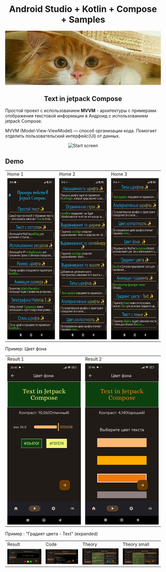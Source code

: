 <h1 align="center">
   Android Studio + Kotlin + Compose + Samples
</h1>

<p align="center">
    <img src="screenshots/kotik2.jpg" alt="Logo" />
</p>

<h2 align="center">
   Text in jetpack Compose
</h2>

 Простой проект с использованием <b>MVVM</b> - архитектуры c примерами отображения текстовой информации в Андроид с использованием jetpack Compose.

MVVM (Model-View-ViewModel) — способ организации кода. Помогает отделить пользовательский интерфейс(UI) от данных.

<p align="center">
    <img src="screenshots/video_text_in_compose.gif" alt="Start screen" />
</p>




## Demo

<table>
  <tr>
    <td>Home 1</td>
    <td>Home 2</td>
    <td>Home 3</td>
  </tr>
  <tr>
    <td><img src="screenshots/screenshot010.jpg" width=270 height=520></td>
    <td><img src="screenshots/screenshot011.jpg" width=270 height=520></td>
    <td><img src="screenshots/screenshot012.jpg" width=270 height=520></td>
  </tr>
 </table>

Пример: Цвет фона
<table>
  <tr>
    <td>Result 1</td>
    <td>Result 2</td>
  </tr>
  <tr>
    <td><img src="screenshots/screenshot101.jpg" width=270 height=520></td>
    <td><img src="screenshots/screenshot102.jpg" width=270 height=520></td>
  </tr>
 </table>


Пример : "Градиет цвета - Text" (expanded) 
<table>
  <tr>
    <td>Result</td>
    <td>Code</td>
    <td>Theory</td>
    <td>Theory small</td>
  </tr>
  <tr>
    <td><img src="screenshots/screenshot104.jpg"></td>
    <td><img src="screenshots/screenshot105.jpg"></td>
    <td><img src="screenshots/screenshot106.jpg"></td>
    <td><img src="screenshots/screenshot107.jpg"></td>
  </tr>
 </table>

 
